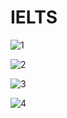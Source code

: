 # IELTS

![1](https://github.com/user-attachments/assets/b54f1056-cc94-4ea3-976e-9e2a81725894)

![2](https://github.com/user-attachments/assets/4ee9f0cd-2df2-4c39-870c-156d2a9c9ea2)

![3](https://github.com/user-attachments/assets/e495f8f8-8fbf-4a94-ac0c-dc52b598f0cf)

![4](https://github.com/user-attachments/assets/849e1ce6-49d0-4efe-a9ce-94bff509592f)
